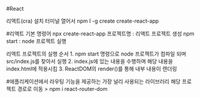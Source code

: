 #React

리액트(cra) 설치
		터미널 열어서
		npm I -g create create-react-app

#리액트 기본 명령어
npx create-react-app 프로젝트명 : 리액트 프로젝트 생성
npm start : node 프로젝트 실행

리액트 프로젝트의 실행 순서
		1. npm start 명령으로 node 프로젝트가 컴파일 되며 src/index.js를 찾아서 실행 
		2. index.js에 있는 내용을 수행하며 해당 내용을 index.html에 적용시킴
		3. ReactDOM의 render()를 통해 내부 내용이 렌더링

#애플리케이션에서 라우팅 기능을 제공하는 가장 널리 사용되는 라이브러리
해당 프로젝트 경로로 이동 > npm i react-router-dom

